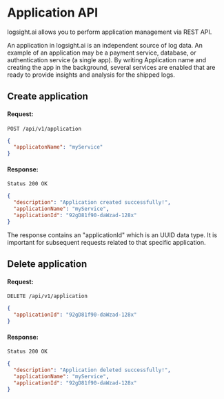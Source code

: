 # Application API

logsight.ai allows you to perform application management via REST API.

An application in logsight.ai is an independent source of log data. An example of an application may be a payment
service, database, or authentication service (a single app). By writing Application name and creating the app in the
background, several services are enabled that are ready to provide insights and analysis for the shipped logs.

## Create application

#### Request:

```
POST /api/v1/application
```

```json
{
  "applicatonName": "myService"
}
```

#### Response:

```
Status 200 OK
```

```json
{
  "description": "Application created successfully!",
  "applicationName": "myService",
  "applicationId": "92gD81f90-daWzad-128x"
}
```

The response contains an "applicationId" which is an UUID data type. It is important for subsequent requests related to
that specific application.

## Delete application

#### Request:

```
DELETE /api/v1/application
```

```json
{
  "applicationId": "92gD81f90-daWzad-128x"
}
```

#### Response:

```
Status 200 OK
```

```json
{
  "description": "Application deleted successfully!",
  "applicationName": "myService",
  "applicationId": "92gD81f90-daWzad-128x"
}
```




